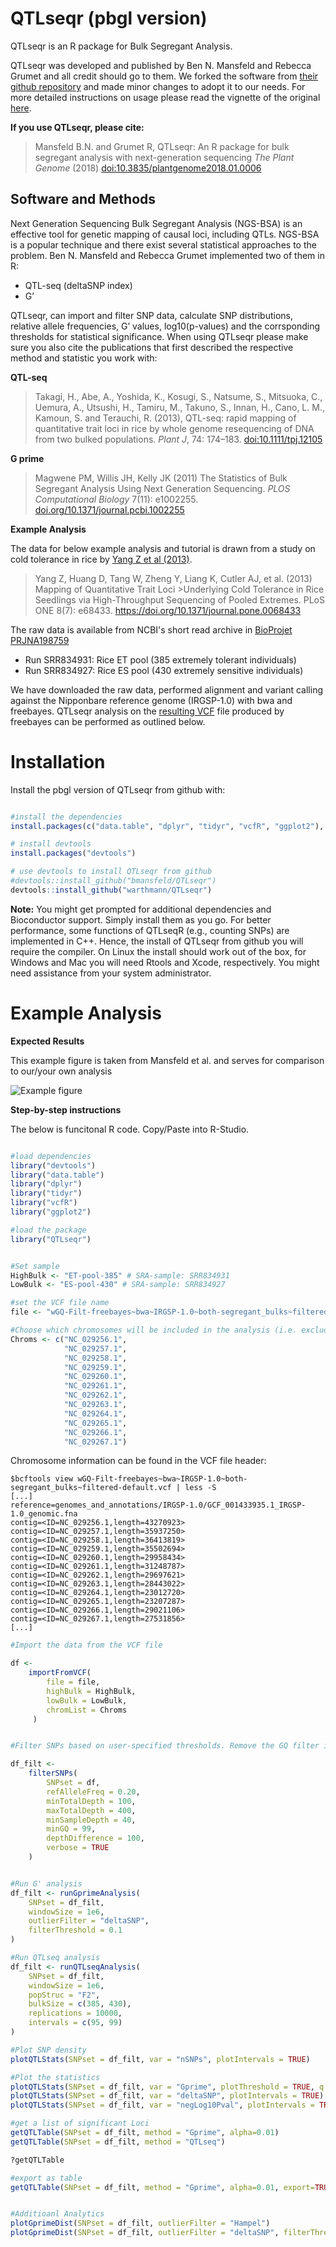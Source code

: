 
<!-- README.md is generated from README.Rmd. Please edit that file -->

# QTLseqr (pbgl version)

QTLseqr is an R package for Bulk Segregant Analysis.

QTLseqr was developed and published by Ben N. Mansfeld and Rebecca Grumet 
and all credit should go to them. We forked the software from 
[their github repository](https://github.com/bmansfeld/QTLseqr/) 
and made minor changes to adopt it to our needs. For more detailed instructions 
on usage please read the vignette of the original  [here](https://github.com/bmansfeld/QTLseqr/raw/master/vignettes/QTLseqr.pdf).

**If you use QTLseqr, please cite:**

> Mansfeld B.N. and Grumet R, QTLseqr: An R package for bulk segregant
> analysis with next-generation sequencing *The Plant Genome* (2018)
> [doi:10.3835/plantgenome2018.01.0006](https://dl.sciencesocieties.org/publications/tpg/abstracts/11/2/180006)


## Software and Methods

Next Generation Sequencing Bulk Segregant Analysis (NGS-BSA) is an effective tool
for genetic mapping of causal loci, including QTLs. NGS-BSA is a popular technique and
there exist several statistical approaches to the problem. Ben N. Mansfeld and Rebecca Grumet 
implemented two of them in R: 

* QTL-seq (deltaSNP index)
* G’ 

QTLseqr, can import and filter SNP data, calculate SNP distributions, 
relative allele frequencies, G’ values, log10(p-values) and the corrsponding thresholds
for statistical significance. 
When using QTLseqr please make sure you also cite the publications that first described the respective 
method and statistic you work with: 

**QTL-seq**

> Takagi, H., Abe, A., Yoshida, K., Kosugi, S., Natsume, S., Mitsuoka,
> C., Uemura, A., Utsushi, H., Tamiru, M., Takuno, S., Innan, H., Cano,
> L. M., Kamoun, S. and Terauchi, R. (2013), QTL-seq: rapid mapping of
> quantitative trait loci in rice by whole genome resequencing of DNA
> from two bulked populations. *Plant J*, 74: 174–183.
> [doi:10.1111/tpj.12105](https://onlinelibrary.wiley.com/doi/full/10.1111/tpj.12105)

**G prime**

> Magwene PM, Willis JH, Kelly JK (2011) The Statistics of Bulk
> Segregant Analysis Using Next Generation Sequencing. *PLOS
> Computational Biology* 7(11): e1002255.
> [doi.org/10.1371/journal.pcbi.1002255](http://journals.plos.org/ploscompbiol/article?id=10.1371/journal.pcbi.1002255)


**Example Analysis**

The data for below example analysis and tutorial is drawn from a study on 
cold tolerance in rice by [Yang Z et al (2013)](https://doi.org/10.1371/journal.pone.0068433).

>Yang Z, Huang D, Tang W, Zheng Y, Liang K, Cutler AJ, et al. (2013) Mapping of Quantitative Trait Loci >Underlying Cold Tolerance in Rice Seedlings via High-Throughput Sequencing of Pooled Extremes. 
>PLoS ONE 8(7): e68433. https://doi.org/10.1371/journal.pone.0068433

The raw data is available from NCBI's short read archive in [BioProjet PRJNA198759](https://www.ncbi.nlm.nih.gov/sra/?term=PRJNA198759)

* Run SRR834931: Rice ET pool (385 extremely tolerant individuals) 
* Run SRR834927: Rice ES pool (430 extremely sensitive individuals)

We have downloaded the raw data, performed alignment and variant calling against
the Nipponbare reference genome (IRGSP-1.0) with bwa and freebayes. QTLseqr analysis
on the 
[resulting VCF](https://bss1innov1nafa1poc1.blob.core.windows.net/sample-container/Data-for-github/wGQ-Filt-freebayes~bwa~IRGSP-1.0~both-segregant_bulks~filtered-default.vcf) 
file produced by freebayes can be performed as outlined below.


# Installation

Install the pbgl version of QTLseqr from github with:

``` r

#install the dependencies
install.packages(c("data.table", "dplyr", "tidyr", "vcfR", "ggplot2"), dependencies=TRUE)

# install devtools
install.packages("devtools")

# use devtools to install QTLseqr from github
#devtools::install_github("bmansfeld/QTLseqr")
devtools::install_github("warthmann/QTLseqr")
```

**Note:** You might get prompted for additional dependencies and Bioconductor support. 
Simply install them as you go.  For better performance, some functions of QTLseqR (e.g., counting SNPs) are implemented in C++. Hence, the install of QTLseqr from github you will require the compiler. 
On Linux the install should work out of the box, for Windows and Mac you will need Rtools and Xcode, respectively. You might need assistance from your system administrator.


# Example Analysis

**Expected Results**

This example figure is taken from Mansfeld et al. and serves for comparison to our/your own analysis

![Example
figure](https://github.com/warthmann/QTLseqr/blob/master/all_plots.png
"Norman Figure")

**Step-by-step instructions**

The below is funcitonal R code. Copy/Paste into R-Studio.

``` r

#load dependencies
library("devtools")
library("data.table")
library("dplyr")
library("tidyr")
library("vcfR")
library("ggplot2")

#load the package
library("QTLseqr")


#Set sample
HighBulk <- "ET-pool-385" # SRA-sample: SRR834931
LowBulk <- "ES-pool-430" # SRA-sample: SRR834927 

#set the VCF file name
file <- "wGQ-Filt-freebayes~bwa~IRGSP-1.0~both-segregant_bulks~filtered-default.vcf"

#Choose which chromosomes will be included in the analysis (i.e. exclude smaller contigs)
Chroms <- c("NC_029256.1",
            "NC_029257.1",
            "NC_029258.1",
            "NC_029259.1",
            "NC_029260.1",
            "NC_029261.1",
            "NC_029262.1",
            "NC_029263.1",
            "NC_029264.1",
            "NC_029265.1",
            "NC_029266.1",
            "NC_029267.1")
```

Chromosome information can be found in the VCF file header:

```{r, engine = 'bash', eval = FALSE}
$bcftools view wGQ-Filt-freebayes~bwa~IRGSP-1.0~both-segregant_bulks~filtered-default.vcf | less -S
[...]
reference=genomes_and_annotations/IRGSP-1.0/GCF_001433935.1_IRGSP-1.0_genomic.fna 
contig=<ID=NC_029256.1,length=43270923>  
contig=<ID=NC_029257.1,length=35937250>  
contig=<ID=NC_029258.1,length=36413819>  
contig=<ID=NC_029259.1,length=35502694>  
contig=<ID=NC_029260.1,length=29958434>  
contig=<ID=NC_029261.1,length=31248787>  
contig=<ID=NC_029262.1,length=29697621>  
contig=<ID=NC_029263.1,length=28443022>  
contig=<ID=NC_029264.1,length=23012720>  
contig=<ID=NC_029265.1,length=23207287>  
contig=<ID=NC_029266.1,length=29021106>  
contig=<ID=NC_029267.1,length=27531856> 
[...]
```


``` r
#Import the data from the VCF file

df <- 
    importFromVCF(
        file = file,
        highBulk = HighBulk,
        lowBulk = LowBulk,
        chromList = Chroms
     )


#Filter SNPs based on user-specified thresholds. Remove the GQ filter if GQ is not present in the FORMAT field

df_filt <-
    filterSNPs(
        SNPset = df,
        refAlleleFreq = 0.20,
        minTotalDepth = 100,
        maxTotalDepth = 400,
        minSampleDepth = 40,
        minGQ = 99,
        depthDifference = 100,
        verbose = TRUE
    )


#Run G' analysis
df_filt <- runGprimeAnalysis(
    SNPset = df_filt,
    windowSize = 1e6,
    outlierFilter = "deltaSNP",
    filterThreshold = 0.1
)

#Run QTLseq analysis
df_filt <- runQTLseqAnalysis(
    SNPset = df_filt,
    windowSize = 1e6,
    popStruc = "F2",
    bulkSize = c(385, 430),
    replications = 10000,
    intervals = c(95, 99)
)

#Plot SNP density
plotQTLStats(SNPset = df_filt, var = "nSNPs", plotIntervals = TRUE)

#Plot the statistics
plotQTLStats(SNPset = df_filt, var = "Gprime", plotThreshold = TRUE, q = 0.01)
plotQTLStats(SNPset = df_filt, var = "deltaSNP", plotIntervals = TRUE)
plotQTLStats(SNPset = df_filt, var = "negLog10Pval", plotIntervals = TRUE)

#get a list of significant Loci
getQTLTable(SNPset = df_filt, method = "Gprime", alpha=0.01)
getQTLTable(SNPset = df_filt, method = "QTLseq")

?getQTLTable

#export as table
getQTLTable(SNPset = df_filt, method = "Gprime", alpha=0.01, export=TRUE, fileName= "my_first_BSA_result.csv")


#Additioanl Analytics
plotGprimeDist(SNPset = df_filt, outlierFilter = "Hampel")
plotGprimeDist(SNPset = df_filt, outlierFilter = "deltaSNP", filterThreshold = 0.1)
```
